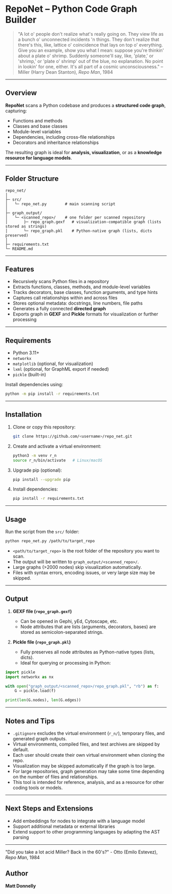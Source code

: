 # RepoNet – Python Code Graph Builder

> "A lot o' people don't realize what's really going on. They view life as a bunch o' unconnected incidents 'n things. They don't realize that there's this, like, lattice o' coincidence that lays on top o' everything. Give you an example, show you what I mean: suppose you're thinkin' about a plate o' shrimp. Suddenly someone'll say, like, 'plate,' or 'shrimp,' or 'plate o' shrimp' out of the blue, no explanation. No point in lookin' for one, either. It's all part of a cosmic unconsciousness."
> – Miller (Harry Dean Stanton), *Repo Man*, 1984

---

## Overview

**RepoNet** scans a Python codebase and produces a **structured code graph**, capturing:

* Functions and methods
* Classes and base classes
* Module-level variables
* Dependencies, including cross-file relationships
* Decorators and inheritance relationships

The resulting graph is ideal for **analysis, visualization**, or as a **knowledge resource for language models**.

---

## Folder Structure

```
repo_net/
│
├─ src/
│   └─ repo_net.py        # main scanning script
│
├─ graph_output/
│   └─ <scanned_repo>/    # one folder per scanned repository
│       ├─ repo_graph.gexf   # visualization-compatible graph (lists stored as strings)
│       └─ repo_graph.pkl    # Python-native graph (lists, dicts preserved)
│
├─ requirements.txt
└─ README.md
```

---

## Features

* Recursively scans Python files in a repository
* Extracts functions, classes, methods, and module-level variables
* Tracks decorators, base classes, function arguments, and type hints
* Captures call relationships within and across files
* Stores optional metadata: docstrings, line numbers, file paths
* Generates a fully connected **directed graph**
* Exports graph in **GEXF** and **Pickle** formats for visualization or further processing

---

## Requirements

* Python 3.11+
* `networkx`
* `matplotlib` (optional, for visualization)
* `lxml` (optional, for GraphML export if needed)
* `pickle` (built-in)

Install dependencies using:

```bash
python -m pip install -r requirements.txt
```

---

## Installation

1. Clone or copy this repository:

   ```bash
   git clone https://github.com/<username>/repo_net.git
   ```
2. Create and activate a virtual environment:

   ```bash
   python3 -m venv r_n
   source r_n/bin/activate   # Linux/macOS
   ```
3. Upgrade pip (optional):

   ```bash
   pip install --upgrade pip
   ```
4. Install dependencies:

   ```bash
   pip install -r requirements.txt
   ```

---

## Usage

Run the script from the `src/` folder:

```bash
python repo_net.py /path/to/target_repo
```

* `<path/to/target_repo>` is the root folder of the repository you want to scan.
* The output will be written to `graph_output/<scanned_repo>/`.
* Large graphs (>2000 nodes) skip visualization automatically.
* Files with syntax errors, encoding issues, or very large size may be skipped.

---

## Output

1. **GEXF file (********`repo_graph.gexf`********)**

   * Can be opened in Gephi, yEd, Cytoscape, etc.
   * Node attributes that are lists (arguments, decorators, bases) are stored as semicolon-separated strings.

2. **Pickle file (********`repo_graph.pkl`********)**

   * Fully preserves all node attributes as Python-native types (lists, dicts).
   * Ideal for querying or processing in Python:

```python
import pickle
import networkx as nx

with open("graph_output/<scanned_repo>/repo_graph.pkl", "rb") as f:
    G = pickle.load(f)

print(len(G.nodes), len(G.edges))
```

---

## Notes and Tips

* `.gitignore` excludes the virtual environment (`r_n/`), temporary files, and generated graph outputs.
* Virtual environments, compiled files, and test archives are skipped by default.
* Each user should create their own virtual environment when cloning the repo.
* Visualization may be skipped automatically if the graph is too large.
* For large repositories, graph generation may take some time depending on the number of files and relationships.
* This tool is intended for reference, analysis, and as a resource for other coding tools or models.

---

## Next Steps and Extensions

* Add embeddings for nodes to integrate with a language model
* Support additional metadata or external libraries
* Extend support to other programming languages by adapting the AST parsing

---

"Did you take a lot acid Miller? Back in the 60's?" - Otto (Emilo Estevez), *Repo Man*, 1984

## Author

**Matt Donnelly**

